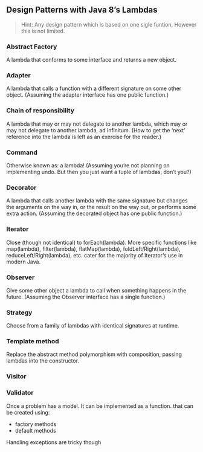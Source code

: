 ## Design Patterns with Java 8’s Lambdas

> Hint: Any design pattern which is based on one sigle funtion. However this is not limited.

### Abstract Factory

A lambda that conforms to some interface and returns a new object. 

### Adapter

A lambda that calls a function with a different signature on some other object.
(Assuming the adapter interface has one public function.)

### Chain of responsibility

A lambda that may or may not delegate to another lambda, which may or may not delegate to another lambda, ad infinitum.
(How to get the ‘next’ reference into the lambda is left as an exercise for the reader.)

### Command

Otherwise known as: a lambda!
(Assuming you’re not planning on implementing undo. But then you just want a tuple of lambdas, don’t you?)

### Decorator

A lambda that calls another lambda with the same signature but changes the arguments on the way in, or the result on the way out, or performs some extra action.
(Assuming the decorated object has one public function.)

### Iterator

Close (though not identical) to forEach(lambda). More specific functions like map(lambda), filter(lambda), flatMap(lambda), foldLeft/Right(lambda), reduceLeft/Right(lambda), etc. cater for the majority of Iterator’s use in modern Java.

### Observer

Give some other object a lambda to call when something happens in the future.
(Assuming the Observer interface has a single function.)

### Strategy

Choose from a family of lambdas with identical signatures at runtime.

### Template method

Replace the abstract method polymorphism with composition, passing lambdas into the constructor.

### Visitor

### Validator


Once  a problem has a model. It can be implemented as a function. that can be created using:
- factory methods
- default methods

Handling exceptions are tricky though